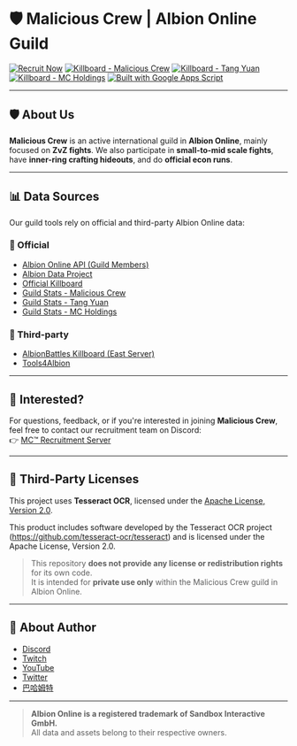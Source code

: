 # 🛡️ Malicious Crew | Albion Online Guild

[![Recruit Now](https://img.shields.io/badge/Recruit%20Now-5865F2?logo=discord&logoColor=white&style=flat-square)](https://discord.com/invite/9dNKCMj9G5)
[![Killboard - Malicious Crew](https://img.shields.io/badge/Killboard-MC-red?style=flat-square&logo=albiononline&logoColor=white)](https://albiononline.com/en/killboard/guild/59YXPiViQdWXaARvPNyvMA)
[![Killboard - Tang Yuan](https://img.shields.io/badge/Killboard-TY-orange?style=flat-square&logo=albiononline&logoColor=white)](https://albiononline.com/en/killboard/guild/k0TF-1dGQLSBmWqusGHBHQ)
[![Killboard - MC Holdings](https://img.shields.io/badge/Killboard-MCH-yellow?style=flat-square&logo=albiononline&logoColor=white)](https://albiononline.com/en/killboard/guild/Pem3HYHsTm-2L68uAaLDVg)
[![Built with Google Apps Script](https://img.shields.io/badge/Built%20with-Google%20Apps%20Script-4285F4?style=flat-square&logo=google&logoColor=white)](https://developers.google.com/apps-script)

---

## 🛡️ About Us

**Malicious Crew** is an active international guild in **Albion Online**, mainly focused on **ZvZ fights**.
We also participate in **small-to-mid scale fights**, have **inner-ring crafting hideouts**, and do **official econ runs**.

---

## 📊 Data Sources

Our guild tools rely on official and third-party Albion Online data:

### 🔹 Official
- [Albion Online API (Guild Members)](https://gameinfo-sgp.albiononline.com/api/gameinfo/guilds/)
- [Albion Data Project](https://www.albion-online-data.com/)
- [Official Killboard](https://albiononline.com/en/killboard)
- [Guild Stats - Malicious Crew](https://albiononline.com/en/killboard/guild/59YXPiViQdWXaARvPNyvMA)
- [Guild Stats - Tang Yuan](https://albiononline.com/en/killboard/guild/k0TF-1dGQLSBmWqusGHBHQ)
- [Guild Stats - MC Holdings](https://albiononline.com/en/killboard/guild/Pem3HYHsTm-2L68uAaLDVg)

### 🔸 Third-party
- [AlbionBattles Killboard (East Server)](https://east.albionbattles.com/)
- [Tools4Albion](https://www.tools4albion.com/)

---

## 🙌 Interested?

For questions, feedback, or if you're interested in joining **Malicious Crew**, feel free to contact our recruitment team on Discord:  
👉 [MC™ Recruitment Server](https://discord.com/invite/9dNKCMj9G5)

---

## 📜 Third-Party Licenses

This project uses **Tesseract OCR**, licensed under the [Apache License, Version 2.0](https://www.apache.org/licenses/LICENSE-2.0).

This product includes software developed by the Tesseract OCR project (https://github.com/tesseract-ocr/tesseract) and is licensed under the Apache License, Version 2.0.

> This repository **does not provide any license or redistribution rights** for its own code.  
> It is intended for **private use only** within the Malicious Crew guild in Albion Online.

---

## 👤 About Author

- [Discord](https://discord.gg/GDMSyVt)
- [Twitch](https://bit.ly/DragonTakiTwitch)
- [YouTube](https://bit.ly/DragonTakiYTNew)
- [Twitter](https://twitter.com/MacroDragonTaki)
- [巴哈姆特](https://bit.ly/DragonTakiBaha)

---

> **Albion Online is a registered trademark of Sandbox Interactive GmbH.**  
> All data and assets belong to their respective owners.

